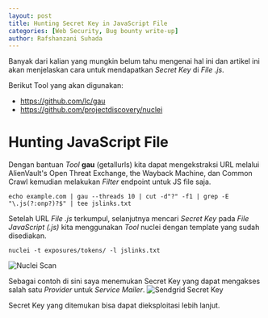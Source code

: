 ```yaml
---
layout: post
title: Hunting Secret Key in JavaScript File
categories: [Web Security, Bug bounty write-up]
author: Rafshanzani Suhada
---
```


Banyak dari kalian yang mungkin belum tahu mengenai hal ini dan artikel ini akan menjelaskan cara untuk mendapatkan _Secret Key_ di _File .js_.

Berikut Tool yang akan digunakan:

- https://github.com/lc/gau
- https://github.com/projectdiscovery/nuclei

# Hunting JavaScript File
Dengan bantuan _Tool_ **gau** (getallurls) kita dapat mengekstraksi URL melalui AlienVault's Open Threat Exchange, the Wayback Machine, dan Common Crawl kemudian melakukan _Filter_ endpoint untuk JS file saja.

```
echo example.com | gau --threads 10 | cut -d"?" -f1 | grep -E "\.js(?:onp?)?$" | tee jslinks.txt
```

Setelah URL _File .js_ terkumpul, selanjutnya mencari _Secret Key_ pada _File JavaScript (.js)_ kita menggunakan _Tool_ nuclei dengan template yang sudah disediakan.

```
nuclei -t exposures/tokens/ -l jslinks.txt
```

![Nuclei Scan](https://infosec.zerobyte.id/images/nuclei-token-exposure-scan.png)

Sebagai contoh di sini saya menemukan Secret Key yang dapat mengakses salah satu _Provider_ untuk _Service Mailer_.
![Sendgrid Secret Key](https://infosec.zerobyte.id/images/sendgrid-secret-key-leaked.png)

Secret Key yang ditemukan bisa dapat dieksploitasi lebih lanjut.
